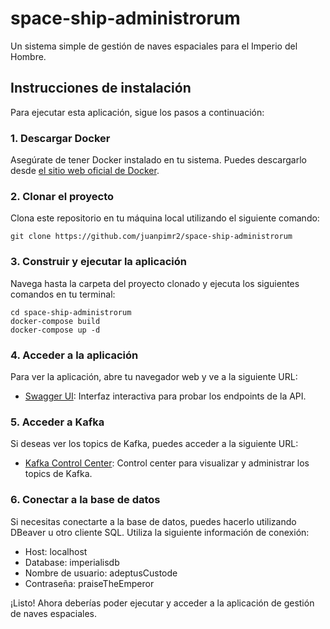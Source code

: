 # space-ship-administrorum

Un sistema simple de gestión de naves espaciales para el Imperio del Hombre.

## Instrucciones de instalación

Para ejecutar esta aplicación, sigue los pasos a continuación:

### 1. Descargar Docker

Asegúrate de tener Docker instalado en tu sistema. Puedes descargarlo desde [el sitio web oficial de Docker](https://www.docker.com/get-started).

### 2. Clonar el proyecto

Clona este repositorio en tu máquina local utilizando el siguiente comando:

```
git clone https://github.com/juanpimr2/space-ship-administrorum
```

### 3. Construir y ejecutar la aplicación

Navega hasta la carpeta del proyecto clonado y ejecuta los siguientes comandos en tu terminal:

```
cd space-ship-administrorum
docker-compose build
docker-compose up -d
```

### 4. Acceder a la aplicación

Para ver la aplicación, abre tu navegador web y ve a la siguiente URL:

- [Swagger UI](http://localhost:8080/swagger-ui/index.html): Interfaz interactiva para probar los endpoints de la API.

### 5. Acceder a Kafka

Si deseas ver los topics de Kafka, puedes acceder a la siguiente URL:

- [Kafka Control Center](http://localhost:8090/): Control center para visualizar y administrar los topics de Kafka.

### 6. Conectar a la base de datos

Si necesitas conectarte a la base de datos, puedes hacerlo utilizando DBeaver u otro cliente SQL. Utiliza la siguiente información de conexión:

- Host: localhost
- Database: imperialisdb
- Nombre de usuario: adeptusCustode
- Contraseña: praiseTheEmperor

¡Listo! Ahora deberías poder ejecutar y acceder a la aplicación de gestión de naves espaciales.
